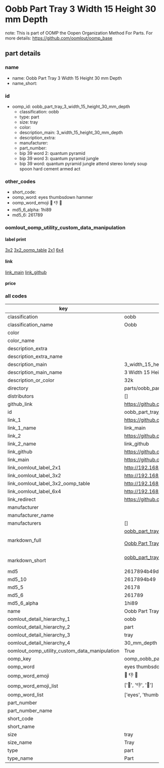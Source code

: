 # Oobb Part Tray 3 Width 15 Height 30 mm Depth  

note: This is part of OOMP the Oopen Organization Method For Parts. For more details: https://github.com/oomlout/oomp_base

##  part details
  







### name
* name: Oobb Part Tray 3 Width 15 Height 30 mm Depth
* name_short: 
### id
* oomp_id: oobb_part_tray_3_width_15_height_30_mm_depth
  * classification: oobb
  * type: part
  * size: tray
  * color: 
  * description_main: 3_width_15_height_30_mm_depth
  * description_extra: 
  * manufacturer: 
  * part_number: 
  * bip 39 word 2: quantum pyramid
  * bip 39 word 3: quantum pyramid jungle
  * bip 39 word: quantum pyramid jungle attend stereo lonely soup spoon hard cement armed act

### other_codes
* short_code: 
* oomp_word: eyes thumbsdown hammer
* oomp_word_emoji :eyes: :thumbsdown: :hammer:
* md5_6_alpha: 1hi89
* md5_6: 261789






### oomlout_oomp_utility_custom_data_manipulation
#### label print
[3x2](http://192.168.1.245:1112/?label=oomp%201hi89)
[3x2_oomp_table](http://192.168.1.108:1112/?label=oomp%201hi89)
[2x1](http://192.168.1.242:1112/?label=oomp%201hi89)
[6x4](http://192.168.1.55:1112/?label=oomp%201hi89)    

#### link

[link_main](https://github.com/oomlout/oomlout_oomp_version_1_messy/tree/main/parts/oobb_part_tray_3_width_15_height_30_mm_depth) [link_github](https://github.com/oomlout/oomlout_oomp_version_1_messy/tree/main/parts/oobb_part_tray_3_width_15_height_30_mm_depth)                             

#### price







### all codes 
| key | value |  
| --- | --- |  
| classification | oobb |  
| classification_name | Oobb |  
| color |  |  
| color_name |  |  
| description_extra |  |  
| description_extra_name |  |  
| description_main | 3_width_15_height_30_mm_depth |  
| description_main_name | 3 Width 15 Height 30 mm Depth |  
| description_or_color | 32k |  
| directory | parts/oobb_part_tray_3_width_15_height_30_mm_depth |  
| distributors | [] |  
| github_link | https://github.com/oomlout/oomlout_oomp_part_src/tree/main/parts/oobb_part_tray_3_width_15_height_30_mm_depth |  
| id | oobb_part_tray_3_width_15_height_30_mm_depth |  
| link_1 | https://github.com/oomlout/oomlout_oomp_version_1_messy/tree/main/parts/oobb_part_tray_3_width_15_height_30_mm_depth |  
| link_1_name | link_main |  
| link_2 | https://github.com/oomlout/oomlout_oomp_version_1_messy/tree/main/parts/oobb_part_tray_3_width_15_height_30_mm_depth |  
| link_2_name | link_github |  
| link_github | https://github.com/oomlout/oomlout_oomp_version_1_messy/tree/main/parts/oobb_part_tray_3_width_15_height_30_mm_depth |  
| link_main | https://github.com/oomlout/oomlout_oomp_version_1_messy/tree/main/parts/oobb_part_tray_3_width_15_height_30_mm_depth |  
| link_oomlout_label_2x1 | http://192.168.1.242:1112/?label=oomp%201hi89 |  
| link_oomlout_label_3x2 | http://192.168.1.245:1112/?label=oomp%201hi89 |  
| link_oomlout_label_3x2_oomp_table | http://192.168.1.108:1112/?label=oomp%201hi89 |  
| link_oomlout_label_6x4 | http://192.168.1.55:1112/?label=oomp%201hi89 |  
| link_redirect | https://github.com/oomlout/oomlout_oomp_version_1_messy/tree/main/parts/oobb_part_tray_3_width_15_height_30_mm_depth |  
| manufacturer |  |  
| manufacturer_name |  |  
| manufacturers | [] |  
| markdown_full | [oobb_part_tray_3_width_15_height_30_mm_depth](none)<br>[](none)<br>[Oobb Part Tray 3 Width 15 Height 30 Mm Depth](none)<br><br> |  
| markdown_short | [oobb_part_tray_3_width_15_height_30_mm_depth](none)<br><br> |  
| md5 | 2617894b49d299fe0eeac0e8f22bc57a |  
| md5_10 | 2617894b49 |  
| md5_5 | 26178 |  
| md5_6 | 261789 |  
| md5_6_alpha | 1hi89 |  
| name | Oobb Part Tray 3 Width 15 Height 30 mm Depth |  
| oomlout_detail_hierarchy_1 | oobb |  
| oomlout_detail_hierarchy_2 | part |  
| oomlout_detail_hierarchy_3 | tray |  
| oomlout_detail_hierarchy_4 | 30_mm_depth |  
| oomlout_oomp_utility_custom_data_manipulation | True |  
| oomp_key | oomp_oobb_part_tray_3_width_15_height_30_mm_depth |  
| oomp_word | eyes thumbsdown hammer |  
| oomp_word_emoji | :eyes: :thumbsdown: :hammer: |  
| oomp_word_emoji_list | [':eyes:', ':thumbsdown:', ':hammer:'] |  
| oomp_word_list | ['eyes', 'thumbsdown', 'hammer'] |  
| part_number |  |  
| part_number_name |  |  
| short_code |  |  
| short_name |  |  
| size | tray |  
| size_name | Tray |  
| type | part |  
| type_name | Part |  
